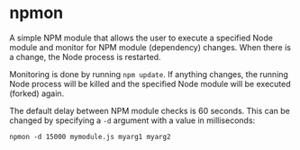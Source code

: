 # npmon

A simple NPM module that allows the user to execute a specified Node
module and monitor for NPM module (dependency) changes. When there is
a change, the Node process is restarted.

Monitoring is done by running `npm update`. If anything changes, the
running Node process will be killed and the specified Node module will
be executed (forked) again.

The default delay between NPM module checks is 60 seconds. This can be
changed by specifying a `-d` argument with a value in milliseconds:

    npmon -d 15000 mymodule.js myarg1 myarg2
